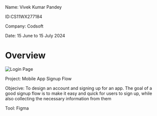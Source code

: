 Name: Vivek Kumar Pandey

ID:CS11WX277184

Company: Codsoft

Date: 15 June to 15 July 2024

# Overview

![Login Page ](https://github.com/user-attachments/assets/ffcef173-1a77-472c-bcdd-9caa7e78d5d6)

Project: Mobile App Signup Flow

Objecive: To design an account and signing up for an
app. The goal of a good signup flow is to make it easy and quick for users to sign up, while
also collecting the necessary information from them

Tool: Figma
